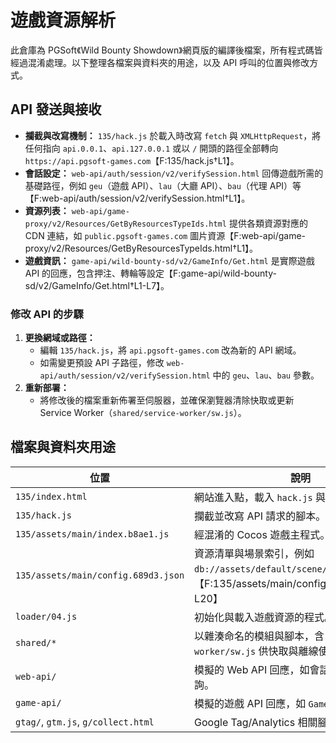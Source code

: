 # 遊戲資源解析

此倉庫為 PGSoft《Wild Bounty Showdown》網頁版的編譯後檔案，所有程式碼皆經過混淆處理。以下整理各檔案與資料夾的用途，以及 API 呼叫的位置與修改方式。

## API 發送與接收

* **攔截與改寫機制：** `135/hack.js` 於載入時改寫 `fetch` 與 `XMLHttpRequest`，將任何指向 `api.0.0.1`、`api.127.0.0.1` 或以 `/` 開頭的路徑全部轉向 `https://api.pgsoft-games.com`【F:135/hack.js†L1】。
* **會話設定：** `web-api/auth/session/v2/verifySession.html` 回傳遊戲所需的基礎路徑，例如 `geu`（遊戲 API）、`lau`（大廳 API）、`bau`（代理 API）等【F:web-api/auth/session/v2/verifySession.html†L1】。
* **資源列表：** `web-api/game-proxy/v2/Resources/GetByResourcesTypeIds.html` 提供各類資源對應的 CDN 連結，如 `public.pgsoft-games.com` 圖片資源【F:web-api/game-proxy/v2/Resources/GetByResourcesTypeIds.html†L1】。
* **遊戲資訊：** `game-api/wild-bounty-sd/v2/GameInfo/Get.html` 是實際遊戲 API 的回應，包含押注、轉輪等設定【F:game-api/wild-bounty-sd/v2/GameInfo/Get.html†L1-L7】。

### 修改 API 的步驟
1. **更換網域或路徑：**
   - 編輯 `135/hack.js`，將 `api.pgsoft-games.com` 改為新的 API 網域。
   - 如需變更預設 API 子路徑，修改 `web-api/auth/session/v2/verifySession.html` 中的 `geu`、`lau`、`bau` 參數。
2. **重新部署：**
   - 將修改後的檔案重新佈署至伺服器，並確保瀏覽器清除快取或更新 Service Worker（`shared/service-worker/sw.js`）。

## 檔案與資料夾用途

| 位置 | 說明 |
| --- | --- |
| `135/index.html` | 網站進入點，載入 `hack.js` 與主要遊戲腳本。 |
| `135/hack.js` | 攔截並改寫 API 請求的腳本。 |
| `135/assets/main/index.b8ae1.js` | 經混淆的 Cocos 遊戲主程式。 |
| `135/assets/main/config.689d3.json` | 資源清單與場景索引，例如 `db://assets/default/scene/main.fire` 等【F:135/assets/main/config.689d3.json†L1-L20】 |
| `loader/04.js` | 初始化與載入遊戲資源的程式。 |
| `shared/*` | 以雜湊命名的模組與腳本，含 `service-worker/sw.js` 供快取與離線使用。 |
| `web-api/` | 模擬的 Web API 回應，如會話驗證、資源查詢。 |
| `game-api/` | 模擬的遊戲 API 回應，如 `GameInfo`。 |
| `gtag/`, `gtm.js`, `g/collect.html` | Google Tag/Analytics 相關腳本與範例請求。 |

